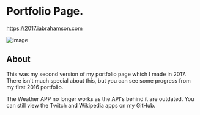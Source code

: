 # Portfolio Page.
https://2017.iabrahamson.com

![image](https://user-images.githubusercontent.com/17521691/183540442-5212ab59-2319-467c-8baa-8965caec23f5.png)


## About
This was my second version of my portfolio page which I made in 2017. There isn't much special about this, but you can see some progress from my first 2016 portfolio.

The Weather APP no longer works as the API's behind it are outdated. You can still view the Twitch and Wikipedia apps on my GitHub.
